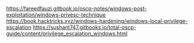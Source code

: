 https://fareedfauzi.gitbook.io/oscp-notes/windows-post-exploitation/windows-privesc-technique
https://book.hacktricks.xyz/windows-hardening/windows-local-privilege-escalation
https://sushant747.gitbooks.io/total-oscp-guide/content/privilege_escalation_windows.html